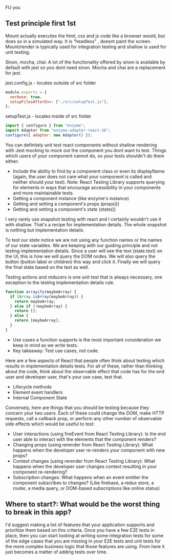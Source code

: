 FU you
## Test principle first 1st

Mount actually executes the html, css and js code like a browser would, but does so in a simulated way. It is “headless” , doesnt paint the screen.
Mount/render is typically used for integration testing and shallow is used for unit testing.

Sinon, mocha, chai: A lot of the functionality offered by sinon is available by default with jest so you dont need sinon. Mocha and chai are a replacement for jest.

jest.config.js - locates outside of src folder

```javascript
module.exports = {
  verbose: true,
  setupFilesAfterEnv: ["./src/setupTest.js"],
};
```

setupTest.js - locates inside of src folder

```javascript
import { configure } from "enzyme";
import Adapter from "enzyme-adapter-react-16";
configure({ adapter: new Adapter() });
```

You can definitely unit test react components without shallow rendering with Jest mocking to mock out the component you dont want to test.
Things which users of your component cannot do, so your tests shouldn't do them either:

- Include the ability to find by a component class or even its displayName (again, the user does not care what your component is called and neither should your test). Note: React Testing Library supports querying for elements in ways that encourage accessibility in your components and more maintainable tests.
- Getting a component instance (like enzyme's instance)
- Getting and setting a component's props (props())
- Getting and setting a component's state (state())

I very rarely use snapshot testing with react and I certainly wouldn't use it with shallow. That's a recipe for implementation details. The whole snapshot is nothing but implementation details.

To test our state notice we are not using any function names or the names of our state variables. We are keeping with our guiding principle and not testing implementation details. Since a user will see the text (state.text) on the UI, this is how we will query the DOM nodes. We will also query the button (button label or children) this way and click it. Finally we will query the final state based on the text as well.

Testing actions and reducers is one unit test that is always necessary, one exception to the testing implementation details rule.

```javascript
function arrayify(maybeArray) {
  if (Array.isArray(maybeArray)) {
    return maybeArray;
  } else if (!maybeArray) {
    return [];
  } else {
    return [maybeArray];
  }
}
```

- Use cases a function supports is the most important consideration we keep in mind as we write tests.
- Key takeaway: Test use cases, not code.

Here are a few aspects of React that people often think about testing which results in implementation details tests. For all of these, rather than thinking about the code, think about the observable effect that code has for the end user and developer user, that's your use case, test that.

- Lifecycle methods
- Element event handlers
- Internal Component State

Conversely, here are things that you should be testing because they concern your two users. Each of these could change the DOM, make HTTP requests, call a callback prop, or perform any other number of observable side effects which would be useful to test:

- User interactions (using fireEvent from React Testing Library): Is the end user able to interact with the elements that the component renders?
- Changing props (using rerender from React Testing Library): What happens when the developer user re-renders your component with new props?
- Context changes (using rerender from React Testing Library): What happens when the developer user changes context resulting in your component re-rendering?
- Subscription changes: What happens when an event emitter the component subscribes to changes? (Like firebase, a redux store, a router, a media query, or DOM-based subscriptions like online status)

## Where to start?: What would be the worst thing to break in this app?

I'd suggest making a list of features that your application supports and prioritize them based on this criteria.
Once you have a few E2E tests in place, then you can start looking at writing some integration tests for some of the edge cases that you are missing in your E2E tests and unit tests for the more complex business logic that those features are using. From here it just becomes a matter of adding tests over time.
